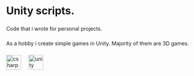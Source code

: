 <h1 align="left">Unity scripts.</h1>

###

<p align="left">Code that i wrote for personal projects.</p>

###

<p align="left">As a hobby i create simple games in Unity. Majority of them are 3D games.</p>

###

<div align="left">
  <img src="https://cdn.jsdelivr.net/gh/devicons/devicon/icons/csharp/csharp-original.svg" height="40" alt="csharp logo"  />
  <img width="12" />
  <img src="https://cdn.jsdelivr.net/gh/devicons/devicon/icons/unity/unity-original.svg" height="40" alt="unity logo"  />
</div>
